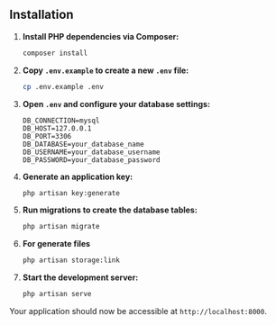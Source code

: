 ## Installation

1. **Install PHP dependencies via Composer:**

    ```bash
    composer install
    ```

2. **Copy `.env.example` to create a new `.env` file:**

    ```bash
    cp .env.example .env
    ```

3. **Open `.env` and configure your database settings:**

    ```env
    DB_CONNECTION=mysql
    DB_HOST=127.0.0.1
    DB_PORT=3306
    DB_DATABASE=your_database_name
    DB_USERNAME=your_database_username
    DB_PASSWORD=your_database_password
    ```

4. **Generate an application key:**

    ```bash
    php artisan key:generate
    ```

5. **Run migrations to create the database tables:**

    ```bash
    php artisan migrate
    ```
6. **For generate files**

    ```bash
   php artisan storage:link  
    ```
7. **Start the development server:**

    ```bash
    php artisan serve
    ```
Your application should now be accessible at `http://localhost:8000`.
